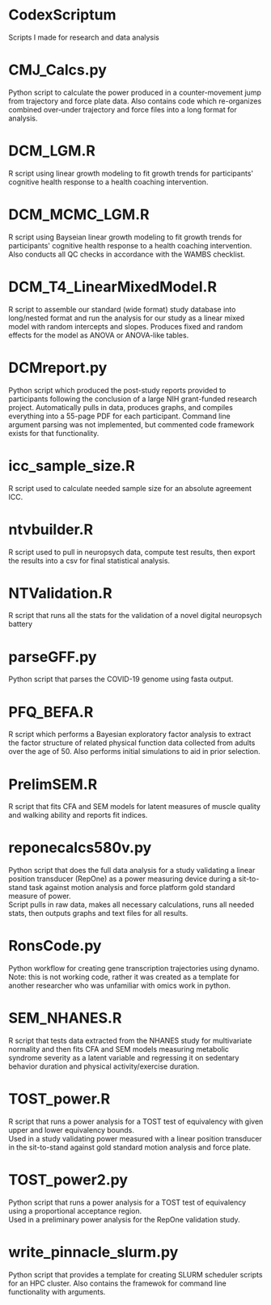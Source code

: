 # CodexScriptum  
Scripts I made for research and data analysis  

# CMJ_Calcs.py  
Python script to calculate the power produced in a counter-movement jump from trajectory and force plate data. Also contains code which re-organizes combined over-under trajectory and force files into a long format for analysis.  

# DCM_LGM.R  
R script using linear growth modeling to fit growth trends for participants' cognitive health response to a health coaching intervention.  

# DCM_MCMC_LGM.R  
R script using Bayseian linear growth modeling to fit growth trends for participants' cognitive health response to a health coaching intervention. Also conducts all QC checks in accordance with the WAMBS checklist.    

# DCM_T4_LinearMixedModel.R  
R script to assemble our standard (wide format) study database into long/nested format and run the analysis for our study as a linear mixed model with random intercepts and slopes. Produces fixed and random effects for the model as ANOVA or ANOVA-like tables.  

# DCMreport.py  
Python script which produced the post-study reports provided to participants following the conclusion of a large NIH grant-funded research project. Automatically pulls in data, produces graphs, and compiles everything into a 55-page PDF for each participant. Command line argument parsing was not implemented, but commented code framework exists for that functionality.  

# icc_sample_size.R  
R script used to calculate needed sample size for an absolute agreement ICC.  

# ntvbuilder.R  
R script used to pull in neuropsych data, compute test results, then export the results into a csv for final statistical analysis.  

# NTValidation.R  
R script that runs all the stats for the validation of a novel digital neuropsych battery  

# parseGFF.py  
Python script that parses the COVID-19 genome using fasta output.  

# PFQ_BEFA.R  
R script which performs a Bayesian exploratory factor analysis to extract the factor structure of related physical function data collected from adults over the age of 50. Also performs initial simulations to aid in prior selection.  

# PrelimSEM.R  
R script that fits CFA and SEM models for latent measures of muscle quality and walking ability and reports fit indices.  

# reponecalcs580v.py  
Python script that does the full data analysis for a study validating a linear position transducer (RepOne) as a power measuring device during a sit-to-stand task against motion analysis and force platform gold standard measure of power.  
Script pulls in raw data, makes all necessary calculations, runs all needed stats, then outputs graphs and text files for all results.  

# RonsCode.py  
Python workflow for creating gene transcription trajectories using dynamo.  
Note: this is not working code, rather it was created as a template for another researcher who was unfamiliar with omics work in python.  

# SEM_NHANES.R  
R script that tests data extracted from the NHANES study for multivariate normality and then fits CFA and SEM models measuring metabolic syndrome severity as a latent variable and regressing it on sedentary behavior duration and physical activity/exercise duration.  

# TOST_power.R  
R script that runs a power analysis for a TOST test of equivalency with given upper and lower equivalency bounds.  
Used in a study validating power measured with a linear position transducer in the sit-to-stand against gold standard motion analysis and force plate.  

# TOST_power2.py  
Python script that runs a power analysis for a TOST test of equivalency using a proportional acceptance region.  
Used in a preliminary power analysis for the RepOne validation study.  

# write_pinnacle_slurm.py  
Python script that provides a template for creating SLURM scheduler scripts for an HPC cluster. Also contains the framewok for command line functionality with arguments.  
